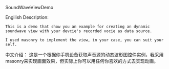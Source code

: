 SoundWaveViewDemo

Engilish Description:

	This is a demo that show you an example for creating an dynamic soundwave view with your devcie's recorded vocie as data source.

	I used masonry to implement the view, in your case, you can suit your self.


中文介绍：
	这是一个根据你手机设备获取声音源的动态波形图控件实例，我采用masonry来实现画面效果，但实际上你可以用任何你喜欢的方式去实现动画。